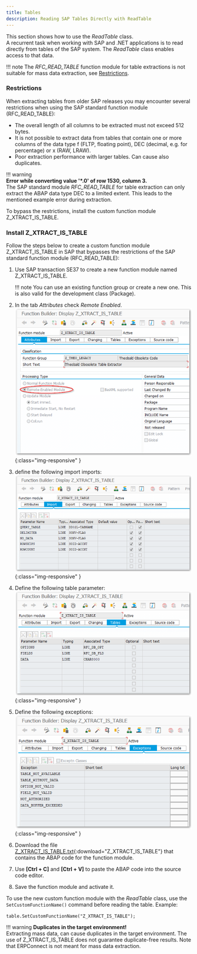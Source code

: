 ```yaml
---
title: Tables
description: Reading SAP Tables Directly with ReadTable
---
```


This section shows how to use the *ReadTable* class.<br>
A recurrent task when working with SAP and .NET applications is to read directly from tables of the SAP system. 
The *ReadTable* class enables access to that data.

!!! note
    The *RFC_READ_TABLE* function module for table extractions is not suitable for mass data extraction, see [Restrictions](#restrictions).


### Restrictions

When extracting tables from older SAP releases you may encounter several restrictions when using the SAP standard function module (RFC_READ_TABLE):

- The overall length of all columns to be extracted must not exceed 512 bytes.
- It is not possible to extract data from tables that contain one or more columns of the data type f (FLTP, floating point), DEC (decimal, e.g. for percentage) or x (RAW, LRAW).
- Poor extraction performance with larger tables. Can cause also duplicates.

!!! warning  
	**Error while converting value '\*.0' of row 1530, column 3.**<br>
    The SAP standard module *RFC_READ_TABLE* for table extraction can only extract the ABAP data type DEC to a limited extent. This leads to the mentioned example error during extraction.<br>

To bypass the restrictions, install the custom function module Z_XTRACT_IS_TABLE.

### Install Z_XTRACT_IS_TABLE

Follow the steps below to create a custom function module Z_XTRACT_IS_TABLE in SAP that bypasses the restrictions of the SAP standard function module (RFC_READ_TABLE):

1. Use SAP transaction SE37 to create a new function module named Z_XTRACT_IS_TABLE. 

	!!! note 
		You can use an existing function group or create a new one. This is also valid for the development class (Package).
		
2. In the tab *Attributes* check *Remote Enabled*.
![Z-Custom-Funcion-01](../../assets/images/erpconnect/documentation/Z_XTRACT_IS_TABLE00.png){:class="img-responsive" }
3. define the following import imports:<br>
![Z-Custom-Function-02](../../assets/images/erpconnect/documentation/Z_XTRACT_IS_TABLE01.png){:class="img-responsive" }
4. Define the following table parameter:<br>
![Z-Custom-Function-03](../../assets/images/erpconnect/documentation/Z_XTRACT_IS_TABLE02.png){:class="img-responsive" }
5. Define the following exceptions:<br>
![Z-Custom-Function-04](../../assets/images/erpconnect/documentation/Z_XTRACT_IS_TABLE03.png){:class="img-responsive" }
6. Download the file [Z_XTRACT_IS_TABLE.txt](../../assets/files/ABAPcode/Z_XTRACT_IS_TABLE.txt){:download="Z_XTRACT_IS_TABLE"} that contains the ABAP code for the function module. 
7. Use **[Ctrl + C]** and **[Ctrl + V]** to paste the ABAP code into the source code editor.
8. Save the function module and activate it.

To use the new custom function module with the *ReadTable* class, use the `SetCustomFunctionName()` command before reading the table. Example:

```
table.SetCustomFunctionName("Z_XTRACT_IS_TABLE");
```

!!! warning
	**Duplicates in the target environment!**<br>
	Extracting mass data, can cause duplicates in the target environment. 
 	The use of Z_XTRACT_IS_TABLE does not guarantee duplicate-free results. Note that ERPConnect is not meant for mass data extraction.
  
